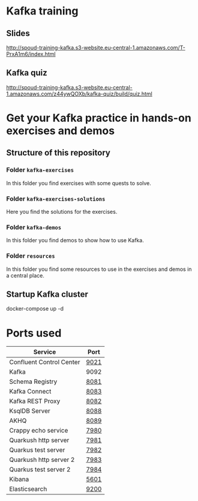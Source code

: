 # Kafka training

## Slides

http://spoud-training-kafka.s3-website.eu-central-1.amazonaws.com/T-PrxA1m6/index.html

## Kafka quiz

http://spoud-training-kafka.s3-website.eu-central-1.amazonaws.com/z44ywQOXb/kafka-quiz/build/quiz.html

# Get your Kafka practice in hands-on exercises and demos

## Structure of this repository

### Folder `kafka-exercises`

In this folder you find exercises with some quests to solve.

### Folder `kafka-exercises-solutions`

Here you find the solutions for the exercises.

### Folder `kafka-demos`

In this folder you find demos to show how to use Kafka.

### Folder `resources`

In this folder you find some resources to use in the exercises and demos in a central place.


## Startup Kafka cluster

docker-compose up -d 

# Ports used

| Service                  | Port                          |
|--------------------------|-------------------------------|
| Confluent Control Center | [9021](http://localhost:9021) |
| Kafka                    | 9092                          |
| Schema Registry          | [8081](http://localhost:8081) |
| Kafka Connect            | [8083](http://localhost:8083) |
| Kafka REST Proxy         | [8082](http://localhost:8082) |
| KsqlDB Server            | [8088](http://localhost:8088) |
| AKHQ                     | [8089](http://localhost:8089) |
| Crappy echo service      | [7980](http://localhost:7980) |
| Quarkush http server     | [7981](http://localhost:7981) |
| Quarkus test server      | [7982](http://localhost:7982) |
| Quarkush http server 2   | [7983](http://localhost:7983) |
| Quarkus test server 2    | [7984](http://localhost:7984) |
| Kibana                   | [5601](http://localhost:5601) |
| Elasticsearch            | [9200](http://localhost:9200) |

